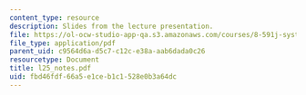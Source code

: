 ```yaml
---
content_type: resource
description: Slides from the lecture presentation.
file: https://ol-ocw-studio-app-qa.s3.amazonaws.com/courses/8-591j-systems-biology-fall-2004/fbd46fdf66a5e1ceb1c1528e0b3a64dc_l25_notes.pdf
file_type: application/pdf
parent_uid: c9564d6a-d5c7-c12c-e38a-aab6dada0c26
resourcetype: Document
title: l25_notes.pdf
uid: fbd46fdf-66a5-e1ce-b1c1-528e0b3a64dc
---
```

